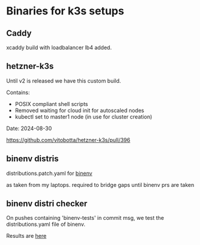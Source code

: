 # Binaries for k3s setups

## Caddy

xcaddy build with loadbalancer lb4 added.

## hetzner-k3s 

Until v2 is released we have this custom build. 

Contains:
- POSIX compliant shell scripts
- Removed waiting for cloud init for autoscaled nodes
- kubectl set to master1 node (in use for cluster creation)

Date: 2024-08-30

https://github.com/vitobotta/hetzner-k3s/pull/396

## binenv distris

distributions.patch.yaml for [binenv](https://github.com/devops-works/binenv)

as taken from my laptops. required to bridge gaps until binenv prs are taken


## binenv distri checker

On pushes containing 'binenv-tests' in commit msg, we test the distributions.yaml file of binenv.

Results are [here](./binenv-tests.md)
